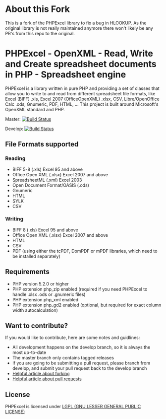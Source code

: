 # About this Fork
This is a fork of the PHPExcel library to fix a bug in HLOOKUP. As the original library is not really maintained anymore
there won't likely be any PR's from this repo to the original.

# PHPExcel - OpenXML - Read, Write and Create spreadsheet documents in PHP - Spreadsheet engine
PHPExcel is a library written in pure PHP and providing a set of classes that allow you to write to and read from different spreadsheet file formats, like Excel (BIFF) .xls, Excel 2007 (OfficeOpenXML) .xlsx, CSV, Libre/OpenOffice Calc .ods, Gnumeric, PDF, HTML, ... This project is built around Microsoft's OpenXML standard and PHP.

Master: [![Build Status](https://travis-ci.org/PHPOffice/PHPExcel.png?branch=master)](http://travis-ci.org/PHPOffice/PHPExcel)

Develop: [![Build Status](https://travis-ci.org/PHPOffice/PHPExcel.png?branch=develop)](http://travis-ci.org/PHPOffice/PHPExcel)

## File Formats supported

### Reading
 * BIFF 5-8 (.xls) Excel 95 and above
 * Office Open XML (.xlsx) Excel 2007 and above
 * SpreadsheetML (.xml) Excel 2003
 * Open Document Format/OASIS (.ods)
 * Gnumeric
 * HTML
 * SYLK
 * CSV

### Writing
 * BIFF 8 (.xls) Excel 95 and above
 * Office Open XML (.xlsx) Excel 2007 and above
 * HTML
 * CSV
 * PDF (using either the tcPDF, DomPDF or mPDF libraries, which need to be installed separately)


## Requirements
 * PHP version 5.2.0 or higher
 * PHP extension php_zip enabled (required if you need PHPExcel to handle .xlsx .ods or .gnumeric files)
 * PHP extension php_xml enabled
 * PHP extension php_gd2 enabled (optional, but required for exact column width autocalculation)


## Want to contribute?

If you would like to contribute, here are some notes and guidlines:
 - All development happens on the develop branch, so it is always the most up-to-date
 - The master branch only contains tagged releases
 - If you are going to be submitting a pull request, please branch from develop, and submit your pull request back to the develop branch
 - [Helpful article about forking](https://help.github.com/articles/fork-a-repo/ "")
 - [Helpful article about pull requests](https://help.github.com/articles/using-pull-requests/ "")


## License
PHPExcel is licensed under [LGPL (GNU LESSER GENERAL PUBLIC LICENSE)](https://github.com/PHPOffice/PHPExcel/blob/master/license.md)
